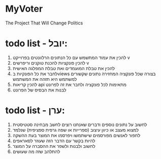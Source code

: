 # MyVoter
The Project That Will Change Politics 


# todo list - יובל:

1. להכין את עמוד המתשמש עם כל הנתונים הרלוונטים בפרוייקט v 
2. להכין פונקציות להכנת טוקנים וריפרשים v
3. להכין את טבלת המועמדים ואת טבלת המפלגה האישית
4. לחבר את כל הפונקיות בviews בצורה שכל פונקציה המחזירה נתונים שקשורים למשתמש היא תזהה את המשתמש
5. להכין קריאות api מתאימות לכל פונקציה ולחבר את זה לפרונט
6. לבנות את הבסיס של הפרונט

# todo list - ערן: 

1. לחשוב על נתונים נוספים ודברים שאנחנו רוצים לחשב מבחינה סטטיסטית
2. למצוא מעצב או כיוון עיצוב (ספרייות או שפה גרפית ספציפית) שנלמד
3. לחפור לאנשים מפורסמים שישתמשו ויפרסמו את המוצר בעת ההשקה
4. להיות בקשר עם הדבר הזה שעוזר לסאראפים
5. לחשוב ולבנות ולשפר את ההסברה על המוצר
6. להתלהב שזה מה שעושים 
